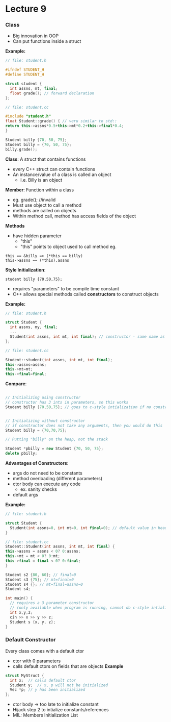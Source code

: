 # Lecture 9
### Class
- Big innovation in OOP
- Can put functions inside a struct


**Example:** 
```C++
// file: student.h

#ifndef STUDENT_H
#define STUDENT_H

struct student {
  int assns, mt, final;
  float grade(); // forward declaration
};

// file: student.cc

#include "student.h"
float Student::grade() { // veru similar to std::
return this->assns*0.5+this->mt*0.2+this->final*0.4;
}

Student billy {70, 50, 75};
Student billy = {70, 50, 75};
billy.grade();
```
**Class**: A struct that contains functions
- every C++ struct can contain functions
- An instance/value of a class is called an object 
  - I.e. Billy is an object


**Member**: Function within a class
- eg. grade(); //invalid
- Must use object to call a method
- methods are called on objects
- Within method call, method has access fields of the object


**Methods**
- have hidden parameter
  - "this"
  - "this" points to object used to call method
eg.
```
this == &billy => (*this == billy)
this->assns == (*this).assns
```

**Style Initialization**:
```
student billy {70,50,75};
```
- requires "parameters" to be compile time constant
- C++ allows special methods called **constructors** to construct objects

**Example:**
```C++
// file: student.h

struct Student {
  int assns, my, final;
  ...
  Student(int assns, int mt, int final); // constructor - same name as class
};

// file: student.cc

Student::student(int assns, int mt, int final);
this->assns=assns;
this->mt=mt;
this->final=final;
```

**Compare**:
```C++

// Initializing using constructor
// constructor has 3 ints in parameters, so this works
Student billy {70,50,75}; // goes to c-style intialization if no constructor


// Initializing without constructor
// if constructor does not take any arguments, then you would do this
Student billy = {70,70,75};

// Putting "billy" on the heap, not the stack

Student *pbilly = new Student {70, 50, 75};
delete pbilly;
```

**Advantages of Constructors**:
- args do not need to be constants
- method overloading (different parameters)
- ctor body can execute any code
  - ex. sanity checks
- default args

**Example:**
```C++
// file: student.h

struct Student {
  Student(int assns=0, int mt=0, int final=0); // default value in header file only
}

// file: student.cc
Student::Student(int assns, int mt, int final) {
this->assns = assns < 0? 0:assns;
this->mt = mt < 0? 0:mt;
this->final = final < 0? 0:final;
}

Student s2 {80, 60}; // final=0
Student s3 {75}; // mt=final=0
Student s4 {}; // mt=final=assns=0
Student s4;

int main() {
  // requires a 3 parameter constructor
  // (only available when program is running, cannot do c-style intialization => not constants)
  int x,y,z;
  cin >> x >> y >> z;
  Student s {x, y, z};
}
```
### Default Constructor
Every class comes with a default ctor
- ctor with 0 parameters
- calls default ctors on fields that are objects
**Example**
```C++
struct MyStruct {
  int x;  // calls default ctor
  Student y;  // x, p will not be initialized
  Vec *p; // y has been initialized
};
```
- ctor body -> too late to initialize constant
- Hijack step 2 to intialize constants/references
- MIL: Members Initialization List



















